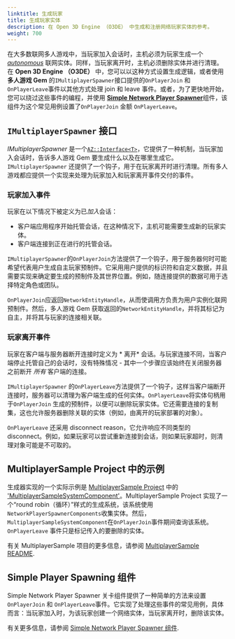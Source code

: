 ```yaml
---
linktitle: 生成玩家
title: 生成玩家实体
description: 在 Open 3D Engine （O3DE） 中生成和注册网络玩家实体的参考。
weight: 700
---
```


在大多数联网多人游戏中，当玩家加入会话时，主机必须为玩家生成一个 [*autonomous*](overview#multiplayer-entity-roles)  联网实体。同样，当玩家离开时，主机必须删除实体并进行清理。在 **Open 3D Engine （O3DE）** 中，您可以以这种方式设置生成逻辑，或者使用 **多人游戏 Gem** 的`IMultiplayerSpawner`接口提供的`OnPlayerJoin` 和 `OnPlayerLeave`事件以其他方式处理 join 和 leave 事件。或者，为了更快地开始，您可以绕过这些事件的编程，并使用 [**Simple Network Player Spawner**](/docs/user-guide/components/reference/multiplayer/simple-player-spawner)组件，该组件为这个常见用例设置了`OnPlayerJoin` 金额 `OnPlayerLeave`。

## `IMultiplayerSpawner` 接口

*IMultiplayerSpawner* 是一个[`AZ::Interface<T>`](/docs/user-guide/programming/messaging/az-interface)，它提供了一种机制，当玩家加入会话时，告诉多人游戏 Gem 要生成什么以及在哪里生成它。`IMultiplayerSpawner` 还提供了一个钩子，用于在玩家离开时进行清理。所有多人游戏都应提供一个实现来处理为玩家加入和玩家离开事件交付的事件。

### 玩家加入事件

玩家在以下情况下被定义为已*加入*会话：
  * 客户端应用程序开始托管会话，在这种情况下，主机可能需要生成新的玩家实体。
  * 客户端连接到正在进行的托管会话。

`IMultiplayerSpawner`的`OnPlayerJoin`方法提供了一个钩子，用于服务器何时可能希望代表用户生成自主玩家预制件。它采用用户提供的标识符和自定义数据，并且需要实现来确定要生成的预制件及其世界位置。例如，随连接提供的数据可用于选择特定角色或团队。

`OnPlayerJoin`应返回`NetworkEntityHandle`，从而使调用方负责为用户实例化联网预制件。然后，多人游戏 Gem 获取返回的`NetworkEntityHandle`，并将其标记为自主，并将其与玩家的连接相关联。

### 玩家离开事件

玩家在客户端与服务器断开连接时定义为 * 离开* 会话。与玩家连接不同，当客户端停止托管自己的会话时，没有特殊情况 - 其中一个步骤应该始终在关闭服务器之前断开 *所有* 客户端的连接。

`IMultiplayerSpawner` 的`OnPlayerLeave`方法提供了一个钩子，这样当客户端断开连接时，服务器可以清理为客户端生成的任何实体。`OnPlayerLeave`将实体句柄用于`OnPlayerJoin` 生成的预制件，以便可以删除玩家实体。它还需要连接的复制集，这也允许服务器删除关联的实体（例如，由离开的玩家部署的对象）。

`OnPlayerLeave` 还采用 disconnect reason，它允许响应不同类型的 disconnect。例如，如果玩家可以尝试重新连接到会话，则如果玩家超时，则清理对象可能是不可取的。


## MultiplayerSample Project 中的示例

生成器实现的一个实际示例是 [MultiplayerSample Project](https://github.com/o3de/o3de-multiplayersample/) 中的 ['MultiplayerSampleSystemComponent'](https://github.com/o3de/o3de-multiplayersample/blob/2c84827ffb20082b8c16fc0edc65cd49226f3cd2/Gem/Code/Source/MultiplayerSampleSystemComponent.cpp)。MultiplayerSample Project 实现了一个“round robin（循环）”样式的生成系统，该系统使用`NetworkPlayerSpawnerComponents`收集实体。然后，`MultiplayerSampleSystemComponent`在`OnPlayerJoin`事件期间查询该系统。`OnPlayerLeave` 事件只是标记传入的要删除的实体。

有关 MultiplayerSample 项目的更多信息，请参阅 [MultiplayerSample README](https://github.com/o3de/o3de-multiplayersample/blob/development/README.md).

## Simple Player Spawning 组件

Simple Network Player Spawner 关卡组件提供了一种简单的方法来设置 `OnPlayerJoin` 和 `OnPlayerLeave`事件。它实现了处理这些事件的常见用例，具体而言：当玩家加入时，为该玩家创建一个网络实体，当玩家离开时，删除该实体。

有关更多信息，请参阅 [Simple Network Player Spawner 组件](/docs/user-guide/components/reference/multiplayer/simple-player-spawner).
